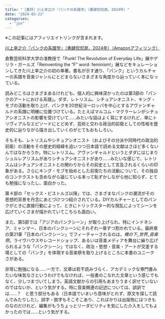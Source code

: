 ```yaml
---
title: "［書評］川上幸之介『パンクの系譜学』（書肆侃侃房、2024年）"
date: "2024-03-23"
categories: 
  - "jpn"
---
```


※この記事にはアフィリエイトリンクが含まれます。

[川上幸之介『パンクの系譜学』（書肆侃侃房、2024年）（Amazonアフィリンク）](https://amzn.to/3xbINx2)

倉敷芸術科学大学の准教授で「Punk! The Revolution of Everyday Life」展やゲリラ・ガールズ「Reinventing the “F” word: feminism!」展などをキュレーションしてきた川上幸之介の初の単著。書名が示す通り、「パンク」というカルチャーの系譜を音楽ジャンルにとどまらないさまざまな角度から辿っていく本になっている。

読みどころはさまざまあるけれども、個人的に興味深かったのは第3部の「パンクのアートにおける系譜」。ダダ、レトリスム、シチュアシオニスト、キング・モブの活動を取り上げ、パンクを20世紀ヨーロッパを中心とするアヴァンギャルドの系譜に明確に位置づけている。たとえばマルコム・マクラーレンがシチュアシオニストの影響を受けていて……みたいな話はよく耳にするけれど、単にトリヴィアルなエピソードにとどめず、芸術と交わる政治的前衛としての性格を歴史的に辿りながら描き出していくのがとてもおもしろい。

そもそも、レトリスムやシチュアシオニスト（およびその分派や同時代の政治的前衛）の活動をその歴史的経緯を追いつつ日本語で読める文献はさほど多くないんではなかろうか。特にレトリスム。アヴァンギャルドというとダダにはじまりシュルレアリスムがありシチュアシオニストがあり……みたいな感じで、レトリスムはシチュアシオニストとの関わりからその前史として言及されるくらいの印象がある。さらにキング・モブを始めとした前衛たちの活動について、その独自のコンテクストも含めながら論じている本って恥ずかしながら他に知らず、とても勉強になったし、面白かった。

第４部の「セックス・ピストルズ以降」では、さまざまなパンクの潮流がその思想的背景を丹念にあとづけつつ紹介されている。DIYカルチャーとしてのパンクがときに直接行動によって、ときにトリックスター的な撹乱によってシーンを広げていくさまが描かれていてこちらも面白い。

また、第5部では「アジアのパンクシーン」が取り上げられ、特にインドネシア、ミャンマー、日本のパンクシーンにそれぞれ一章ずつ割かれている。最終章の第21章「日本のパンクシーン」でフィーチャーされるのは、_橋の下_世界_音楽祭_。ライヴハウスやレコードショップ、あるいは音楽メディアを舞台に繰り広げられるような「パンクシーン」ではなく、政治・思想・音楽・アートが交差する場としての「パンク」を体現する音楽祭を取り上げるところに本書のユニークさがある。

非常に勉強になる……一方で、文章は若干読みづらく、アカデミックな専門書みたいな味気なさというわけでもなければ、一般書のこなれた文章という感じでもなく、少しつまづいてしまう。英語文献からの引用もあまりうまく訳せていないのではないか、という気がする。特に音楽関連の記述については、誤訳では……？　と思う部分もある（日本語でいまいち意味がとれず、原文を探して読んでみたりした）。誤字・脱字もそこそこあり、こればかりは出版物にはつきものなのだけれど、編集がもうちょっとリーダビリティを気にした介入をしてもよかったのでは……という気がする。
